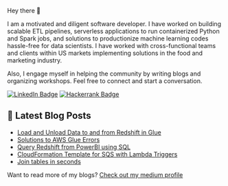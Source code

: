 Hey there 👋

I am a motivated and diligent software developer. I have worked on building scalable ETL pipelines, serverless applications to run containerized Python and Spark jobs, and solutions to productionize machine learning codes hassle-free for data scientists. I have worked with cross-functional teams and clients within US markets implementing solutions in the food and marketing industry.

Also, I engage myself in helping the community by writing blogs and organizing workshops. Feel free to connect and start a conversation.

[![LinkedIn Badge](https://img.shields.io/badge/LinkedIn-Profile-informational?style=flat&logo=linkedin&logoColor=white&color=0D76A8)](https://www.linkedin.com/in/ar-verma/)
[![Hackerrank Badge](https://img.shields.io/badge/-Hackerrank-2EC866?style=flat&logo=hackerrank&logoColor=white&color=40b000)](https://www.hackerrank.com/aman_ranjanverma)

## 📝 Latest Blog Posts

<!-- BLOG-POST-LIST:START -->
- [Load and Unload Data to and from Redshift in Glue](https://medium.com/towards-data-engineering/load-and-unload-data-to-redshift-in-glue-69a20859aead)
- [Solutions to AWS Glue Errors](https://medium.com/towards-data-engineering/solutions-to-aws-glue-errors-21be806eddd6)
- [Query Redshift from PowerBI using SQL](https://medium.com/towards-data-engineering/query-redshift-from-powerbi-using-sql-6f18aef967c7)
- [CloudFormation Template for SQS with Lambda Triggers](https://medium.com/towards-data-engineering/sqs-lambda-triggers-cloudformation-template-900999a01de5)
- [Join tables in seconds](https://medium.com/towards-data-engineering/joins-in-seconds-tables-887a931732c1)
<!-- BLOG-POST-LIST:END -->

Want to read more of my blogs? [Check out my medium profile](https://medium.com/@amanranjanverma)
